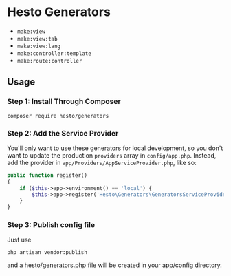 # Hesto Generators

- `make:view`
- `make:view:tab`
- `make:view:lang`
- `make:controller:template`
- `make:route:controller`

## Usage

### Step 1: Install Through Composer

```
composer require hesto/generators
```

### Step 2: Add the Service Provider

You'll only want to use these generators for local development, so you don't want to update the production  `providers` array in `config/app.php`. Instead, add the provider in `app/Providers/AppServiceProvider.php`, like so:

```php
public function register()
{
	if ($this->app->environment() == 'local') {
		$this->app->register('Hesto\Generators\GeneratorsServiceProvider');
	}
}
```

### Step 3: Publish config file

Just use

```
php artisan vendor:publish
```

and a hesto/generators.php file will be created in your app/config directory.